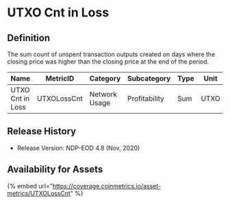 # UTXO Cnt in Loss

## Definition

The sum count of unspent transaction outputs created on days where the closing price was higher than the closing price at the end of the period.

| Name             | MetricID    | Category      | Subcategory   | Type | Unit | Interval |
| ---------------- | ----------- | ------------- | ------------- | ---- | ---- | -------- |
| UTXO Cnt in Loss | UTXOLossCnt | Network Usage | Profitability | Sum  | UTXO | 1 day    |

## Release History

* Release Version: NDP-EOD 4.8 (Nov, 2020)

## Availability for Assets

{% embed url="https://coverage.coinmetrics.io/asset-metrics/UTXOLossCnt" %}
